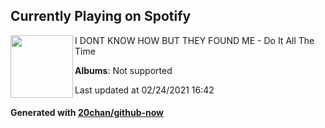 ## Currently Playing on Spotify

[<img align="left" width="100" src="https://i.scdn.co/image/ab67616d0000b2735263da332771a0d365814a93">](https://open.spotify.com/album/7JvM9qMW23SCkpfz4ZrLsS)

I DONT KNOW HOW BUT THEY FOUND ME - Do It All The Time

**Albums**: Not supported

Last updated at 02/24/2021 16:42

#### Generated with [20chan/github-now](https://github.com/20chan/github-now)


<!--
**20chan/20chan** is a ✨ _special_ ✨ repository because its `README.md` (this file) appears on your GitHub profile.

Here are some ideas to get you started:

- 🔭 I’m currently working on ...
- 🌱 I’m currently learning ...
- 👯 I’m looking to collaborate on ...
- 🤔 I’m looking for help with ...
- 💬 Ask me about ...
- 📫 How to reach me: ...
- 😄 Pronouns: ...
- ⚡ Fun fact: ...
-->
